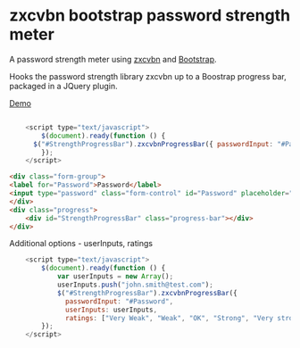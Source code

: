 # zxcvbn bootstrap password strength meter

A password strength meter using [zxcvbn](https://github.com/dropbox/zxcvbn) and [Bootstrap](http://getbootstrap.com/).

Hooks the password strength library zxcvbn up to a Boostrap progress bar, packaged in a JQuery plugin.

[Demo](http://martinw.net/zxcvbn-bootstrap-strength-meter)

```javascript

	<script type="text/javascript">
		$(document).ready(function () {
      $("#StrengthProgressBar").zxcvbnProgressBar({ passwordInput: "#Password" });
		});
	</script>
```
```html
<div class="form-group">
<label for="Password">Password</label>
<input type="password" class="form-control" id="Password" placeholder="Password">
</div>
<div class="progress">
	<div id="StrengthProgressBar" class="progress-bar"></div>
</div>
```

Additional options - userInputs, ratings
```javascript
	<script type="text/javascript">
		$(document).ready(function () {
			var userInputs = new Array();
			userInputs.push("john.smith@test.com");
			$("#StrengthProgressBar").zxcvbnProgressBar({
			  passwordInput: "#Password",
			  userInputs: userInputs,
			  ratings: ["Very Weak", "Weak", "OK", "Strong", "Very strong"],});
		});
	</script>
```
